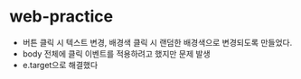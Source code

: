 # web-practice
- 버튼 클릭 시 텍스트 변경, 배경색 클릭 시 랜덤한 배경색으로 변경되도록 만들었다.  
- body 전체에 클릭 이벤트를 적용하려고 했지만 문제 발생  
- e.target으로 해결했다